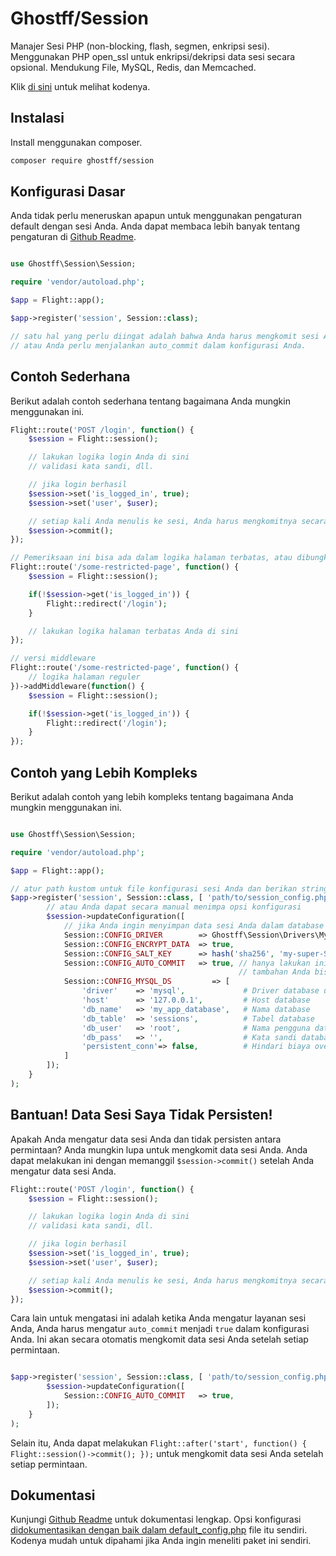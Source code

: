 # Ghostff/Session

Manajer Sesi PHP (non-blocking, flash, segmen, enkripsi sesi). Menggunakan PHP open_ssl untuk enkripsi/dekripsi data sesi secara opsional. Mendukung File, MySQL, Redis, dan Memcached.

Klik [di sini](https://github.com/Ghostff/Session) untuk melihat kodenya.

## Instalasi

Install menggunakan composer.

```bash
composer require ghostff/session
```

## Konfigurasi Dasar

Anda tidak perlu meneruskan apapun untuk menggunakan pengaturan default dengan sesi Anda. Anda dapat membaca lebih banyak tentang pengaturan di [Github Readme](https://github.com/Ghostff/Session).

```php

use Ghostff\Session\Session;

require 'vendor/autoload.php';

$app = Flight::app();

$app->register('session', Session::class);

// satu hal yang perlu diingat adalah bahwa Anda harus mengkomit sesi Anda pada setiap pemuatan halaman
// atau Anda perlu menjalankan auto_commit dalam konfigurasi Anda.
```

## Contoh Sederhana

Berikut adalah contoh sederhana tentang bagaimana Anda mungkin menggunakan ini.

```php
Flight::route('POST /login', function() {
	$session = Flight::session();

	// lakukan logika login Anda di sini
	// validasi kata sandi, dll.

	// jika login berhasil
	$session->set('is_logged_in', true);
	$session->set('user', $user);

	// setiap kali Anda menulis ke sesi, Anda harus mengkomitnya secara sengaja.
	$session->commit();
});

// Pemeriksaan ini bisa ada dalam logika halaman terbatas, atau dibungkus dengan middleware.
Flight::route('/some-restricted-page', function() {
	$session = Flight::session();

	if(!$session->get('is_logged_in')) {
		Flight::redirect('/login');
	}

	// lakukan logika halaman terbatas Anda di sini
});

// versi middleware
Flight::route('/some-restricted-page', function() {
	// logika halaman reguler
})->addMiddleware(function() {
	$session = Flight::session();

	if(!$session->get('is_logged_in')) {
		Flight::redirect('/login');
	}
});
```

## Contoh yang Lebih Kompleks

Berikut adalah contoh yang lebih kompleks tentang bagaimana Anda mungkin menggunakan ini.

```php

use Ghostff\Session\Session;

require 'vendor/autoload.php';

$app = Flight::app();

// atur path kustom untuk file konfigurasi sesi Anda dan berikan string acak untuk id sesi
$app->register('session', Session::class, [ 'path/to/session_config.php', bin2hex(random_bytes(32)) ], function(Session $session) {
		// atau Anda dapat secara manual menimpa opsi konfigurasi
		$session->updateConfiguration([
			// jika Anda ingin menyimpan data sesi Anda dalam database (baik jika Anda ingin sesuatu seperti, "keluarkan saya dari semua perangkat" fungsionalitas)
			Session::CONFIG_DRIVER        => Ghostff\Session\Drivers\MySql::class,
			Session::CONFIG_ENCRYPT_DATA  => true,
			Session::CONFIG_SALT_KEY      => hash('sha256', 'my-super-S3CR3T-salt'), // silakan ganti ini menjadi sesuatu yang lain
			Session::CONFIG_AUTO_COMMIT   => true, // hanya lakukan ini jika memerlukannya dan/atau sulit untuk mengkomit sesi Anda.
												   // tambahan Anda bisa melakukan Flight::after('start', function() { Flight::session()->commit(); });
			Session::CONFIG_MYSQL_DS         => [
				'driver'    => 'mysql',             # Driver database untuk dns PDO eg(mysql:host=...;dbname=...)
				'host'      => '127.0.0.1',         # Host database
				'db_name'   => 'my_app_database',   # Nama database
				'db_table'  => 'sessions',          # Tabel database
				'db_user'   => 'root',              # Nama pengguna database
				'db_pass'   => '',                  # Kata sandi database
				'persistent_conn'=> false,          # Hindari biaya overhead untuk membuat koneksi baru setiap kali skrip perlu berbicara ke database, yang mengakibatkan aplikasi web yang lebih cepat. TEMUKAN BELAKANGNYA SENDIRI
			]
		]);
	}
);
```

## Bantuan! Data Sesi Saya Tidak Persisten!

Apakah Anda mengatur data sesi Anda dan tidak persisten antara permintaan? Anda mungkin lupa untuk mengkomit data sesi Anda. Anda dapat melakukan ini dengan memanggil `$session->commit()` setelah Anda mengatur data sesi Anda.

```php
Flight::route('POST /login', function() {
	$session = Flight::session();

	// lakukan logika login Anda di sini
	// validasi kata sandi, dll.

	// jika login berhasil
	$session->set('is_logged_in', true);
	$session->set('user', $user);

	// setiap kali Anda menulis ke sesi, Anda harus mengkomitnya secara sengaja.
	$session->commit();
});
```

Cara lain untuk mengatasi ini adalah ketika Anda mengatur layanan sesi Anda, Anda harus mengatur `auto_commit` menjadi `true` dalam konfigurasi Anda. Ini akan secara otomatis mengkomit data sesi Anda setelah setiap permintaan.

```php

$app->register('session', Session::class, [ 'path/to/session_config.php', bin2hex(random_bytes(32)) ], function(Session $session) {
		$session->updateConfiguration([
			Session::CONFIG_AUTO_COMMIT   => true,
		]);
	}
);
```

Selain itu, Anda dapat melakukan `Flight::after('start', function() { Flight::session()->commit(); });` untuk mengkomit data sesi Anda setelah setiap permintaan.

## Dokumentasi

Kunjungi [Github Readme](https://github.com/Ghostff/Session) untuk dokumentasi lengkap. Opsi konfigurasi [didokumentasikan dengan baik dalam default_config.php](https://github.com/Ghostff/Session/blob/master/src/default_config.php) file itu sendiri. Kodenya mudah untuk dipahami jika Anda ingin meneliti paket ini sendiri.